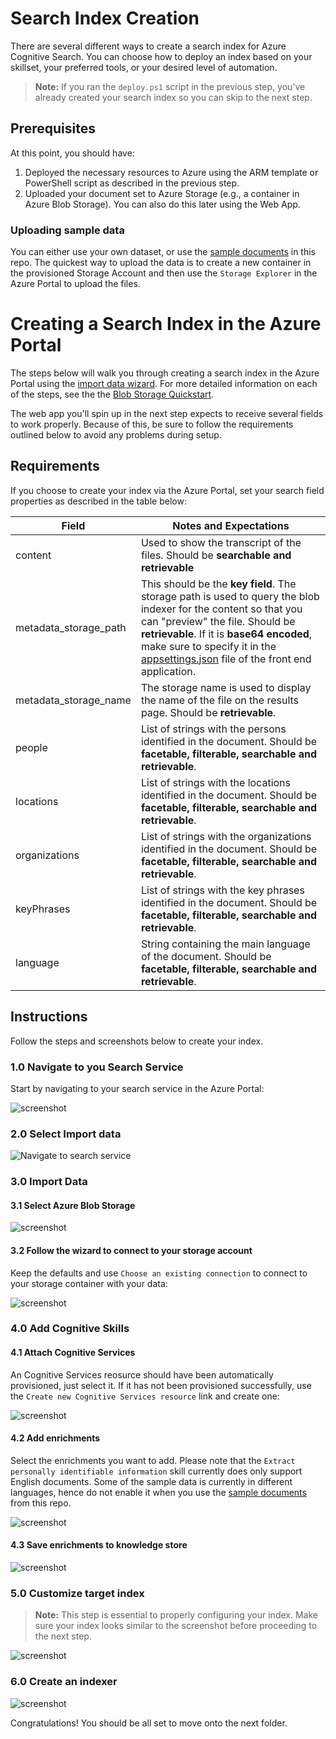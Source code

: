 # Search Index Creation

There are several different ways to create a search index for Azure Cognitive Search. You can choose how to deploy an index based on your skillset, your preferred tools, or your desired level of automation.

>**Note:** If you ran the `deploy.ps1` script in the previous step, you've already created your search index so you can skip to the next step.

## Prerequisites

At this point, you should have:

1. Deployed the necessary resources to Azure using the ARM template or PowerShell script as described in the previous step.
1. Uploaded your document set to Azure Storage (e.g., a container in Azure Blob Storage). You can also do this later using the Web App.

### Uploading sample data

You can either use your own dataset, or use the [sample documents](../sample_documents/) in this repo. The quickest way to upload the data is to create a new container in the provisioned Storage Account and then use the `Storage Explorer` in the Azure Portal to upload the files.

# Creating a Search Index in the Azure Portal

The steps below will walk you through creating a search index in the Azure Portal using the [import data wizard](https://docs.microsoft.com/en-us/azure/search/search-import-data-portal). For more detailed information on each of the steps, see the the [Blob Storage Quickstart](https://docs.microsoft.com/en-us/azure/search/cognitive-search-quickstart-blob).

The web app you'll spin up in the next step expects to receive several fields to work properly. Because of this, be sure to follow the requirements outlined below to avoid any problems during setup.

## Requirements

If you choose to create your index via the Azure Portal, set your search field properties as described in the table below:

| Field					| Notes and Expectations						|
|-----------------------|-----------------------------------------------|
|content				| Used to show the transcript of the files.  Should be **searchable and retrievable**  |
|metadata_storage_path	| This should be the **key field**. 	 The storage path is used to query the blob indexer for the content so that you can "preview" the file.  Should be **retrievable**.	 If it is **base64 encoded**, make sure to specify it in the [appsettings.json](https://github.com/Azure-Samples/azure-search-knowledge-mining/tree/master/02%20-%20Web%20UI%20Template) file of the front end application.		|
|metadata_storage_name	| The storage name is used to display the name of the file on the results page.  Should be **retrievable**.	|
|people					| List of strings with the persons identified in the document.  Should be **facetable, filterable, searchable and retrievable**.  |
|locations				| List of strings with the locations identified in the document. Should be **facetable, filterable, searchable and retrievable**.  |
|organizations			| List of strings with the organizations identified in the document. Should be **facetable, filterable, searchable and retrievable**.  |
|keyPhrases				| List of strings with the key phrases identified in the document. Should be **facetable, filterable, searchable and retrievable**.  |
|language				| String containing the main language of the document. Should be **facetable, filterable, searchable and retrievable**.  |

## Instructions

Follow the steps and screenshots below to create your index.

### 1.0 Navigate to you Search Service

Start by navigating to your search service in the Azure Portal:

![screenshot](../images/createindex-step0.PNG)

### 2.0 Select Import data

![Navigate to search service](../images/createindex-step1.PNG)

### 3.0 Import Data

#### 3.1 Select Azure Blob Storage

![screenshot](../images/createindex-step2.PNG)

#### 3.2 Follow the wizard to connect to your storage account

Keep the defaults and use `Choose an existing connection` to connect to your storage container with your data:

![screenshot](../images/createindex-step3.PNG)

### 4.0 Add Cognitive Skills

#### 4.1 Attach Cognitive Services

An Cognitive Services reosurce should have been automatically provisioned, just select it. If it has not been provisioned successfully, use the `Create new Cognitive Services resource` link and create one:

![screenshot](../images/createindex-step4.PNG)

#### 4.2 Add enrichments

Select the enrichments you want to add. Please note that the `Extract personally identifiable information` skill currently does only support English documents. Some of the sample data is currently in different languages, hence do not enable it when you use the [sample documents](../sample_documents) from this repo. 

![screenshot](../images/createindex-step5.PNG)

#### 4.3 Save enrichments to knowledge store

![screenshot](../images/createindex-step6.PNG)

### 5.0 Customize target index

> **Note:** This step is essential to properly configuring your index. Make sure your index looks similar to the screenshot before proceeding to the next step.

![screenshot](../images/createindex-step7.PNG)

### 6.0 Create an indexer

![screenshot](../images/createindex-step8.PNG)

Congratulations! You should be all set to move onto the next folder.
